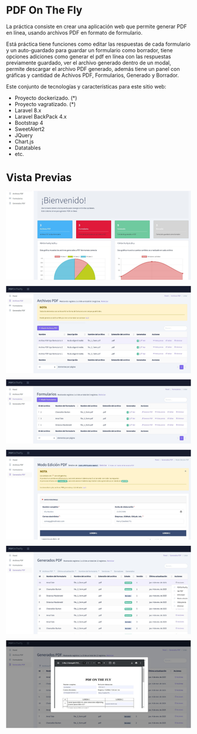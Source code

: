 # PDF On The Fly

La práctica consiste en crear una aplicación web que permite generar PDF en línea, usando archivos PDF en formato de formulario.

Está práctica tiene funciones como editar las respuestas de cada formulario y un auto-guardado para guardar un formulario como borrador, tiene opciones adiciones como generar el pdf en línea con las respuestas previamente guardado, ver el archivo generado dentro de un modal, permite descargar el archivo PDF generado, además tiene un panel con gráficas y cantidad de Achivos PDF, Formularios, Generado y Borrador.


Este conjunto de tecnologías y características para este sitio web:

- Proyecto dockerizado. (*)
- Proyecto vagratizado. (*)
- Laravel 8.x
- Laravel BackPack 4.x
- Bootstrap 4
- SweetAlert2
- JQuery
- Chart.js
- Datatables
- etc.

# Vista Previas 

![preview_01.jpg](/screenshots/preview_01.jpg)

![preview_02.jpg](/screenshots/preview_02.jpg)

![preview_03.jpg](/screenshots/preview_03.jpg)

![preview_04.jpg](/screenshots/preview_04.jpg)

![preview01.jpg](/screenshots/preview_05.jpg)

![preview05.jpg](/screenshots/preview_06.jpg)
